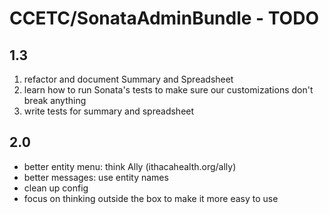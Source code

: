 # CCETC/SonataAdminBundle - TODO

## 1.3
	
1. refactor and document Summary and Spreadsheet
2. learn how to run Sonata's tests to make sure our customizations don't break anything
3. write tests for summary and spreadsheet

## 2.0
- better entity menu: think Ally (ithacahealth.org/ally)
- better messages: use entity names
- clean up config
- focus on thinking outside the box to make it more easy to use